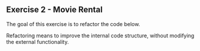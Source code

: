 ## Exercise 2 - Movie Rental
The goal of this exercise is to refactor the code below.

Refactoring means to improve the internal code structure, without modifying the external functionality.
